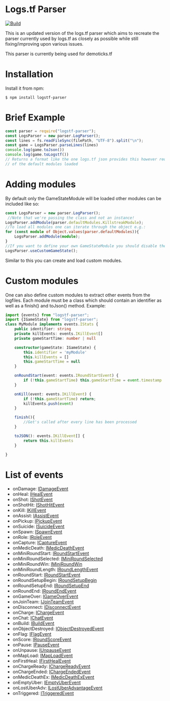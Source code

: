 # Logs.tf Parser

[![Build](https://github.com/thebv/logstf-parser/actions/workflows/build.yml/badge.svg?branch=master)](https://github.com/thebv/logstf-parser/actions/workflows/build.yml)

This is an updated version of the logs.tf parser which aims to recreate the parser currently used by logs.tf as closely as possible while still fixing/improving upon various issues.

This parser is currently being used for demoticks.tf

# Installation

Install it from npm:

    $ npm install logstf-parser

# Brief Example
```ts
const parser = require("logstf-parser");
const LogsParser = new parser.LogParser();
const lines = fs.readFileSync(filePath, "UTF-8").split("\n");
const game = LogsParser.parseLines(lines) 
console.log(game.toJson())
console.log(game.toLogstf()) 
// Returns a format like the one logs.tf json provides this however requires one to have some
// of the default modules loaded
```
# Adding modules
By default only the GameStateModule will be loaded other modules can be included like so:
```ts
const LogsParser = new parser.LogParser();
 //Note that we're passing the class and not an instance!
LogsParser.addModule(parser.defaultModules.KillstreakModule);
//To load all modules one can iterate through the object e.g.:
for (const module of Object.values(parser.defaultModules)){
    LogsParser.addModule(module);
}
//If you want to define your own GameStateModule you should disable the provided one like this:
LogsParser.useCustomGameState();
```
Similar to this you can create and load custom modules.
# Custom modules
One can also define custom modules to extract other events from the logfiles.
Each module must be a class which should contain an identifier as well as a finish() and toJson() method.
Example:
```ts
import {events} from "logstf-parser";
import {IGameState} from "logstf-parser";
class MyModule implements events.IStats {
    public identifier: string
    private killEvents: events.IKillEvent[]
    private gameStartTime: number | null

    constructor(gameState: IGameState) {
        this.identifier = 'myModule'
        this.killEvents = []
        this.gameStartTime = null
    }

    onRoundStart(event: events.IRoundStartEvent) {
        if (!this.gameStartTime) this.gameStartTime = event.timestamp
    }

    onKill(event: events.IKillEvent) {
        if (!this.gameStartTime) return;
        killEvents.push(event)
    }

    finish(){
        //Get's called after every line has been processed
    }

    toJSON(): events.IKillEvent[] {
        return this.killEvents
    }

}
```
# List of events
- onDamage: [IDamageEvent](https://github.com/TheBv/logstf-parser/blob/master/src/interfaces/events.ts#L92)
- onHeal: [IHealEvent](https://github.com/TheBv/logstf-parser/blob/master/src/interfaces/events.ts#L103)
- onShot: [IShotEvent](https://github.com/TheBv/logstf-parser/blob/master/src/interfaces/events.ts#L109)
- onShotHit: [IShotHitEvent](https://github.com/TheBv/logstf-parser/blob/master/src/interfaces/events.ts#L114)
- onKill: [IKillEvent](https://github.com/TheBv/logstf-parser/blob/master/src/interfaces/events.ts#L82)
- onAssist: [IAssistEvent](https://github.com/TheBv/logstf-parser/blob/master/src/interfaces/events.ts#L119)
- onPickup: [IPickupEvent](https://github.com/TheBv/logstf-parser/blob/master/src/interfaces/events.ts#L127)
- onSuicide: [ISuicideEvent](https://github.com/TheBv/logstf-parser/blob/master/src/interfaces/events.ts#L139)
- onSpawn: [ISpawnEvent](https://github.com/TheBv/logstf-parser/blob/master/src/interfaces/events.ts#L148)
- onRole: [IRoleEvent](https://github.com/TheBv/logstf-parser/blob/master/src/interfaces/events.ts#L143)
- onCapture: [ICaptureEvent](https://github.com/TheBv/logstf-parser/blob/master/src/interfaces/events.ts#L153)
- onMedicDeath: [IMedicDeathEvent](https://github.com/TheBv/logstf-parser/blob/master/src/interfaces/events.ts#L161)
- onMiniRoundStart: [IRoundStartEvent](https://github.com/TheBv/logstf-parser/blob/master/src/interfaces/events.ts#L178)
- onMiniRoundSelected: [IMiniRoundSelected](https://github.com/TheBv/logstf-parser/blob/master/src/interfaces/events.ts#L172)
- onMiniRoundWin: [IMiniRoundWin](https://github.com/TheBv/logstf-parser/blob/master/src/interfaces/events.ts#L185)
- onMiniRoundLength: [IRoundLengthEvent](https://github.com/TheBv/logstf-parser/blob/master/src/interfaces/events.ts#L194)
- onRoundStart: [IRoundStartEvent](https://github.com/TheBv/logstf-parser/blob/master/src/interfaces/events.ts#L178)
- onRoundSetupBegin: [IRoundSetupBegin](https://github.com/TheBv/logstf-parser/blob/master/src/interfaces/events.ts#L190)
- onRoundSetupEnd: [IRoundSetupEnd](https://github.com/TheBv/logstf-parser/blob/master/src/interfaces/events.ts#L192)
- onRoundEnd: [IRoundEndEvent](https://github.com/TheBv/logstf-parser/blob/master/src/interfaces/events.ts#L180)
- onGameOver: [IGameOverEvent](https://github.com/TheBv/logstf-parser/blob/master/src/interfaces/events.ts#L203)
- onJoinTeam: [IJoinTeamEvent](https://github.com/TheBv/logstf-parser/blob/master/src/interfaces/events.ts#L207)
- onDisconnect: [IDisconnectEvent](https://github.com/TheBv/logstf-parser/blob/master/src/interfaces/events.ts#L213)
- onCharge: [IChargeEvent](https://github.com/TheBv/logstf-parser/blob/master/src/interfaces/events.ts#L217)
- onChat: [IChatEvent](https://github.com/TheBv/logstf-parser/blob/master/src/interfaces/events.ts#L245)
- onBuild: [IBuildEvent](https://github.com/TheBv/logstf-parser/blob/master/src/interfaces/events.ts#L250)
- onObjectDestroyed: [IObjectDestroyedEvent](https://github.com/TheBv/logstf-parser/blob/master/src/interfaces/events.ts#L256)
- onFlag: [IFlagEvent](https://github.com/TheBv/logstf-parser/blob/master/src/interfaces/events.ts#L133)
- onScore: [IRoundScoreEvent](https://github.com/TheBv/logstf-parser/blob/master/src/interfaces/events.ts#L198)
- onPause: [IPauseEvent](https://github.com/TheBv/logstf-parser/blob/master/src/interfaces/events.ts#L266)
- onUnpause: [IUnpauseEvent](https://github.com/TheBv/logstf-parser/blob/master/src/interfaces/events.ts#L267)
- onMapLoad: [IMapLoadEvent](https://github.com/TheBv/logstf-parser/blob/master/src/interfaces/events.ts#L268)
- onFirstHeal: [IFirstHealEvent](https://github.com/TheBv/logstf-parser/blob/master/src/interfaces/events.ts#L222)
- onChargeReady: [IChargeReadyEvent](https://github.com/TheBv/logstf-parser/blob/master/src/interfaces/events.ts#L227)
- onChargeEnded: [IChargeEndedEvent](https://github.com/TheBv/logstf-parser/blob/master/src/interfaces/events.ts#L231)
- onMedicDeathEx: [IMedicDeathExEvent](https://github.com/TheBv/logstf-parser/blob/master/src/interfaces/events.ts#L163)
- onEmptyUber: [IEmptyUberEvent](https://github.com/TheBv/logstf-parser/blob/master/src/interfaces/events.ts#L236)
- onLostUberAdv: [ILostUberAdvantageEvent](https://github.com/TheBv/logstf-parser/blob/master/src/interfaces/events.ts#L240)
- onTriggered: [ITriggeredEvent](https://github.com/TheBv/logstf-parser/blob/master/src/interfaces/events.ts#L271)
